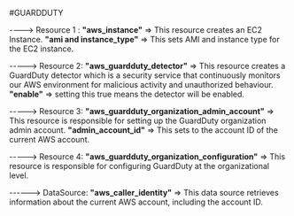 #GUARDDUTY 

----> Resource 1 : **"aws_instance"** => This resource creates an EC2 Instance.
**"ami and instance_type"** => This sets AMI and instance type for the EC2 instance.


-----> Resource 2: **"aws_guardduty_detector"** => This resource creates a GuardDuty detector which is a security service that continuously monitors our AWS environment for malicious activity and unauthorized behaviour. 
**"enable"** => setting this true means the detector will be enabled.


-----> Resource 3: **"aws_guardduty_organization_admin_account"** => This resource is responsible for setting up the GuardDuty organization admin account.
**"admin_account_id"** => This sets to the account ID of the current AWS account.

-----> Resource 4: **"aws_guardduty_organization_configuration"** => This resource is responsible for configuring GuardDuty at the organizational level.


------> DataSource: **"aws_caller_identity"** => This data source retrieves information about the current AWS account, including the account ID.
